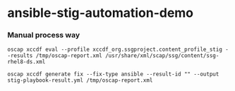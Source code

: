 # ansible-stig-automation-demo


### Manual process way
```
oscap xccdf eval --profile xccdf_org.ssgproject.content_profile_stig --results /tmp/oscap-report.xml /usr/share/xml/scap/ssg/content/ssg-rhel8-ds.xml

oscap xccdf generate fix --fix-type ansible --result-id "" --output stig-playbook-result.yml /tmp/oscap-report.xml
```
